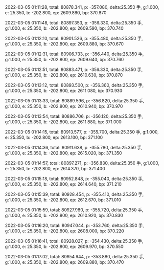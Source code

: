 2022-03-05 01:11:28, total: 80878.341, p: -357.080, delta:25.350 手, g:1.000, e: 25.350, b: -202.800, ep: 2609.880, bp: 370.870

2022-03-05 01:11:48, total: 80897.353, p: -356.330, delta:25.350 手, g:1.000, e: 25.350, b: -202.800, ep: 2609.590, bp: 370.740

2022-03-05 01:12:10, total: 80901.526, p: -355.480, delta:25.350 手, g:1.000, e: 25.350, b: -202.800, ep: 2609.880, bp: 370.670

2022-03-05 01:12:31, total: 80906.733, p: -356.440, delta:25.350 手, g:1.000, e: 25.350, b: -202.800, ep: 2609.640, bp: 370.760

2022-03-05 01:12:51, total: 80883.471, p: -356.330, delta:25.350 手, g:1.000, e: 25.350, b: -202.800, ep: 2610.630, bp: 370.870

2022-03-05 01:13:12, total: 80893.500, p: -356.360, delta:25.350 手, g:1.000, e: 25.350, b: -202.800, ep: 2611.080, bp: 370.930

2022-03-05 01:13:33, total: 80889.596, p: -356.820, delta:25.350 手, g:1.000, e: 25.350, b: -202.800, ep: 2610.940, bp: 370.970

2022-03-05 01:13:54, total: 80886.706, p: -356.120, delta:25.350 手, g:1.000, e: 25.350, b: -202.800, ep: 2611.880, bp: 371.000

2022-03-05 01:14:15, total: 80913.577, p: -355.700, delta:25.350 手, g:1.000, e: 25.350, b: -202.800, ep: 2613.100, bp: 371.100

2022-03-05 01:14:36, total: 80911.638, p: -355.780, delta:25.350 手, g:1.000, e: 25.350, b: -202.800, ep: 2615.020, bp: 371.350

2022-03-05 01:14:57, total: 80897.271, p: -356.830, delta:25.350 手, g:1.000, e: 25.350, b: -202.800, ep: 2614.370, bp: 371.400

2022-03-05 01:15:18, total: 80952.848, p: -355.040, delta:25.350 手, g:1.000, e: 25.350, b: -202.800, ep: 2614.640, bp: 371.210

2022-03-05 01:15:39, total: 80928.454, p: -355.410, delta:25.350 手, g:1.000, e: 25.350, b: -202.800, ep: 2612.670, bp: 371.010

2022-03-05 01:15:59, total: 80927.980, p: -355.720, delta:25.350 手, g:1.000, e: 25.350, b: -202.800, ep: 2610.920, bp: 370.830

2022-03-05 01:16:20, total: 80947.044, p: -353.760, delta:25.350 手, g:1.000, e: 25.350, b: -202.800, ep: 2608.000, bp: 370.220

2022-03-05 01:16:41, total: 80928.027, p: -354.430, delta:25.350 手, g:1.000, e: 25.350, b: -202.800, ep: 2609.970, bp: 370.550

2022-03-05 01:17:02, total: 80954.644, p: -353.880, delta:25.350 手, g:1.000, e: 25.350, b: -202.800, ep: 2609.880, bp: 370.470